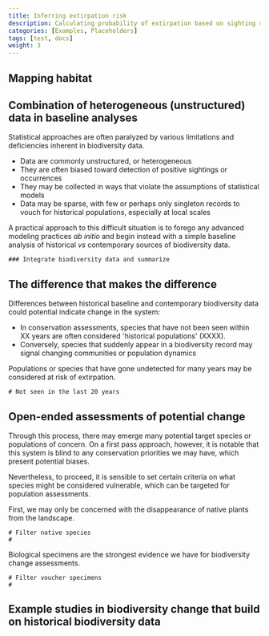 ```yaml
---
title: Inferring extirpation risk
description: Calculating probability of extirpation based on sighting rates
categories: [Examples, Placeholders]
tags: [test, docs]
weight: 3
---
```


## Mapping habitat



## Combination of heterogeneous (unstructured) data in baseline analyses

Statistical approaches are often paralyzed by various limitations and deficiencies inherent in biodiversity data.

* Data are commonly unstructured, or heterogeneous
* They are often biased toward detection of positive sightings or occurrences
* They may be collected in ways that violate the assumptions of statistical models
* Data may be sparse, with few or perhaps only singleton records to vouch for historical populations, especially at local scales

A practical approach to this difficult situation is to forego any advanced modeling practices *ab initio*
and begin instead with a simple baseline analysis of historical *vs* contemporary sources of biodiversity data.

```
### Integrate biodiversity data and summarize 

```

## The difference that makes the difference

Differences between historical baseline and contemporary biodiversity data could potential indicate change in the system:

* In conservation assessments, species that have not been seen within XX years are often considered 'historical populations' (XXXX).
* Conversely, species that suddenly appear in a biodiversity record may signal changing communities or population dynamics

Populations or species that have gone undetected for many years may be considered at risk of extirpation.

```
# Not seen in the last 20 years
```

## Open-ended assessments of potential change

Through this process, there may emerge many potential target species or populations of concern.
On a first pass approach, however, it is notable that this system is blind to any conservation priorities we may have,
which present potential biases.

Nevertheless, to proceed, it is sensible to set certain criteria on what species might be considered vulnerable, which can be targeted for population assessments.

First, we may only be concerned with the disappearance of native plants from the landscape.

```
# Filter native species
# 
```

Biological specimens are the strongest evidence we have for biodiversity change assessments.

```
# Filter voucher specimens
# 
```

## Example studies in biodiversity change that build on historical biodiversity data
